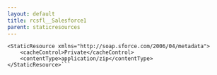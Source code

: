 ```yaml
---
layout: default
title: rcsfl__Salesforce1
parent: staticresources
---
```


```<?xml version="1.0" encoding="UTF-8"?>
<StaticResource xmlns="http://soap.sforce.com/2006/04/metadata">
    <cacheControl>Private</cacheControl>
    <contentType>application/zip</contentType>
</StaticResource>```

